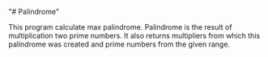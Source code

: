 "# Palindrome"

This program calculate max palindrome. Palindrome is the result of multiplication two prime numbers.
It also returns multipliers from which this palindrome was created and prime numbers from the given range.
